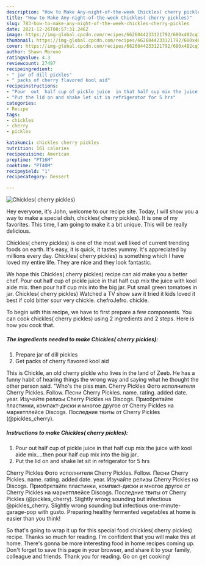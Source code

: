 ```yaml
---
description: "How to Make Any-night-of-the-week Chickles( cherry pickles)"
title: "How to Make Any-night-of-the-week Chickles( cherry pickles)"
slug: 783-how-to-make-any-night-of-the-week-chickles-cherry-pickles
date: 2021-12-26T00:57:31.246Z
image: https://img-global.cpcdn.com/recipes/6626044233121792/680x482cq70/chickles-cherry-pickles-recipe-main-photo.jpg
thumbnail: https://img-global.cpcdn.com/recipes/6626044233121792/680x482cq70/chickles-cherry-pickles-recipe-main-photo.jpg
cover: https://img-global.cpcdn.com/recipes/6626044233121792/680x482cq70/chickles-cherry-pickles-recipe-main-photo.jpg
author: Shawn Moreno
ratingvalue: 4.3
reviewcount: 27497
recipeingredient:
- " jar of dill pickles"
- " packs of cherry flavored kool aid"
recipeinstructions:
- "Pour  out  half cup of pickle juice  in that half cup mix the juice with kool aide mix....then pour half cup mix into the big jar.."
- "Put the lid on and shake let sit in refrigerator for 5 hrs"
categories:
- Recipe
tags:
- chickles
- cherry
- pickles

katakunci: chickles cherry pickles 
nutrition: 161 calories
recipecuisine: American
preptime: "PT16M"
cooktime: "PT40M"
recipeyield: "1"
recipecategory: Dessert

---
```



![Chickles( cherry pickles)](https://img-global.cpcdn.com/recipes/6626044233121792/680x482cq70/chickles-cherry-pickles-recipe-main-photo.jpg)

Hey everyone, it's John, welcome to our recipe site. Today, I will show you a way to make a special dish, chickles( cherry pickles). It is one of my favorites. This time, I am going to make it a bit unique. This will be really delicious.

Chickles( cherry pickles) is one of the most well liked of current trending foods on earth. It's easy, it is quick, it tastes yummy. It's appreciated by millions every day. Chickles( cherry pickles) is something which I have loved my entire life. They are nice and they look fantastic.

We hope this Chickles( cherry pickles) recipe can aid make you a better chef. Pour out half cup of pickle juice in that half cup mix the juice with kool aide mix. then pour half cup mix into the big jar. Put small green tomatoes in jar. Chickles( cherry pickles) Watched a TV show saw it tried it kids loved it best if cold bitter sour very chickle. chefroJefro. chickle.


To begin with this recipe, we have to first prepare a few components. You can cook chickles( cherry pickles) using 2 ingredients and 2 steps. Here is how you cook that.

<!--inarticleads1-->

##### The ingredients needed to make Chickles( cherry pickles):

1. Prepare  jar of dill pickles
1. Get  packs of cherry flavored kool aid


This is Chickle, an old cherry pickle who lives in the land of Zeeb. He has a funny habit of hearing things the wrong way and saying what he thought the other person said. &#34;Who&#39;s the piss man. Cherry Pickles Фото исполнителя Cherry Pickles. Follow. Песни Cherry Pickles. name. rating. added date. year. Изучайте релизы Cherry Pickles на Discogs. Приобретайте пластинки, компакт-диски и многое другое от Cherry Pickles на маркетплейсе Discogs. Последние твиты от Cherry Pickles (@pickles_cherry). 

<!--inarticleads2-->

##### Instructions to make Chickles( cherry pickles):

1. Pour  out  half cup of pickle juice  in that half cup mix the juice with kool aide mix....then pour half cup mix into the big jar..
1. Put the lid on and shake let sit in refrigerator for 5 hrs


Cherry Pickles Фото исполнителя Cherry Pickles. Follow. Песни Cherry Pickles. name. rating. added date. year. Изучайте релизы Cherry Pickles на Discogs. Приобретайте пластинки, компакт-диски и многое другое от Cherry Pickles на маркетплейсе Discogs. Последние твиты от Cherry Pickles (@pickles_cherry). Slightly wrong sounding but infectious @pickles_cherry. Slightly wrong sounding but infectious one-minute-garage-pop with gusto. Preparing healthy fermented vegetables at home is easier than you think! 

So that's going to wrap it up for this special food chickles( cherry pickles) recipe. Thanks so much for reading. I'm confident that you will make this at home. There's gonna be more interesting food in home recipes coming up. Don't forget to save this page in your browser, and share it to your family, colleague and friends. Thank you for reading. Go on get cooking!
